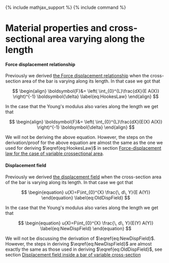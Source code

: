 {% include mathjax_support %}
{% include command %}

#  Material properties and cross-sectional area varying along the length

#### Force displacement relationship

Previously we derived [the Force displacement relationship](./Bars/Bars4.md) when the cross-section area of the bar is varying along its length. In that case we got that

$$
\begin{align}
\boldsymbol{F}&=
\left(
\int_{0}^{L}\frac{dX}{E A(X)}
\right)^{-1}
\boldsymbol{\delta}
\label{eq:HookesLaw}
\end{align}
$$

In the case that the Young's modulus also varies along the length we get that  

$$
\begin{align}
\boldsymbol{F}&=
\left(
\int_{0}^{L}\frac{dX}{E(X) A(X)}
\right)^{-1}
\boldsymbol{\delta}
\end{align}
$$

We will not be deriving the above equation. However, the steps on the derivation/proof for the above equation are almost the same as the one we used for deriving $\eqref{eq:HookesLaw}$ in section [Force-displacement law for the case of variable crossectional area](./Bars/Bars4.md).  


#### Displacement field

Previously we derived [the displacement field](./Bars/Bars4.md) when the cross-section area of the bar is varying along its length. In that case we got that


$$
\begin{equation}
u(X)=F\int_{0}^{X} \frac{\, d\, Y}{E A(Y)}
\end{equation}
\label{eq:OldDispField}
$$

In the case that the Young's modulus also varies along the length we get that  


$$
\begin{equation}
u(X)=F\int_{0}^{X} \frac{\, d\, Y}{E(Y) A(Y)}
\label{eq:NewDispField}
\end{equation}
$$


We will not be discussing the derivation of $\eqref{eq:NewDispField}$. However, the steps in deriving $\eqref{eq:NewDispField}$ are almost exactly the same as those used in deriving $\eqref{eq:OldDispField}$, see section [Displacement field inside a bar of variable cross-section](./Bars/Bars5.md)
